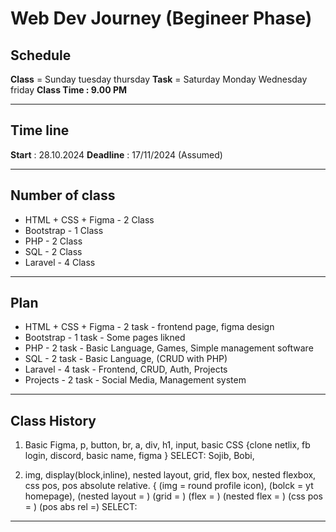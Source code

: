 # Web Dev Journey (Begineer Phase)

## Schedule

**Class** = Sunday tuesday thursday
**Task** = Saturday Monday Wednesday friday
**Class Time : 9.00 PM**

---

## Time line

**Start** : 28.10.2024
**Deadline** : 17/11/2024 (Assumed)

---

## Number of class

- HTML + CSS + Figma - 2 Class
- Bootstrap - 1 Class
- PHP - 2 Class
- SQL - 2 Class
- Laravel - 4 Class

---

## Plan

- HTML + CSS + Figma - 2 task - frontend page, figma design
- Bootstrap - 1 task - Some pages likned
- PHP - 2 task - Basic Language, Games, Simple management software
- SQL - 2 task - Basic Language, (CRUD with PHP)
- Laravel - 4 task - Frontend, CRUD, Auth, Projects
- Projects - 2 task - Social Media, Management system

---

## Class History

1. Basic Figma, p, button, br, a, div, h1, input, basic CSS
    {clone netlix, fb login, discord, basic name, figma }
    SELECT: Sojib, Bobi,

2. img, display(block,inline), nested layout, grid, flex box, nested flexbox, css pos, pos absolute relative.
    { (img = round profile icon), (bolck = yt homepage), (nested layout = ) (grid = ) (flex = ) (nested flex = ) (css pos = ) (pos abs rel =)
    SELECT:

---
